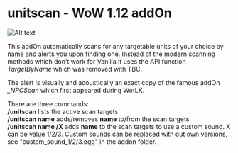 # unitscan - WoW 1.12 addOn 

![Alt text](http://i.imgur.com/d7TLkZm.png)

This addOn automatically scans for any targetable units of your choice by name and alerts you upon finding one. Instead of the modern scanning methods which don't work for Vanilla it uses the API function *TargetByName* which was removed with TBC.

The alert is visually and acoustically an exact copy of the famous addOn *_NPCScan* which first appeared during WotLK.

There are three commands:<br/>
**/unitscan** lists the active scan targets<br/>
**/unitscan name** adds/removes **name** to/from the scan targets<br/>
**/unitscan name /X** adds **name** to the scan targets to use a custom sound. X can be value 1/2/3. Custom sounds can be replaced with out own versions, see "custom_sound_1/2/3.ogg" in the addon folder.<br/>
